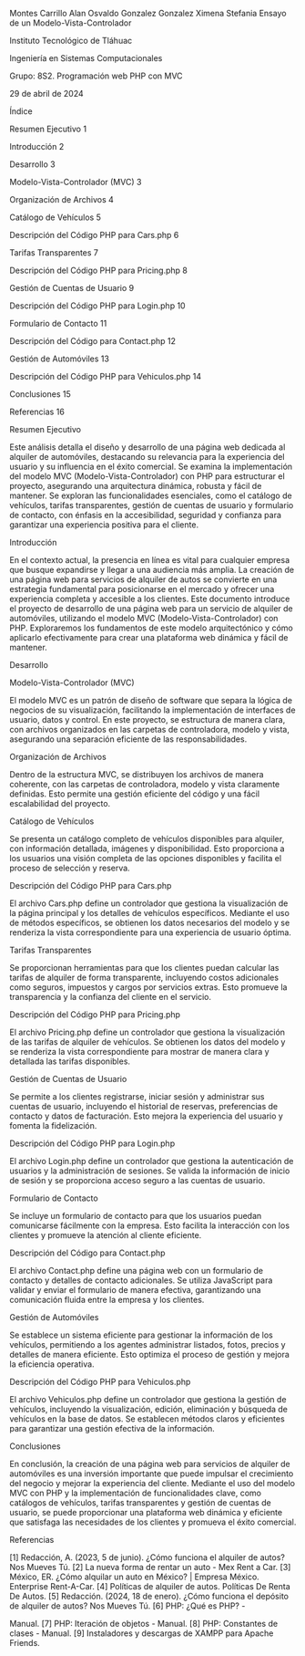 Montes Carrillo Alan Osvaldo
Gonzalez Gonzalez Ximena Stefania
Ensayo de un Modelo-Vista-Controlador

Instituto Tecnológico de Tláhuac

Ingeniería en Sistemas Computacionales

Grupo: 8S2. Programación web PHP con MVC

29 de abril de 2024

Índice

Resumen Ejecutivo 1

Introducción 2

Desarrollo 3

Modelo-Vista-Controlador (MVC) 3

Organización de Archivos 4

Catálogo de Vehículos 5

Descripción del Código PHP para Cars.php 6

Tarifas Transparentes 7

Descripción del Código PHP para Pricing.php 8

Gestión de Cuentas de Usuario 9

Descripción del Código PHP para Login.php 10

Formulario de Contacto 11

Descripción del Código para Contact.php 12

Gestión de Automóviles 13

Descripción del Código PHP para Vehiculos.php 14

Conclusiones 15

Referencias 16

Resumen Ejecutivo

Este análisis detalla el diseño y desarrollo de una página web dedicada al alquiler de automóviles, destacando su relevancia para la experiencia del usuario y su influencia en el éxito comercial. Se examina la implementación del modelo MVC (Modelo-Vista-Controlador) con PHP para estructurar el proyecto, asegurando una arquitectura dinámica, robusta y fácil de mantener. Se exploran las funcionalidades esenciales, como el catálogo de vehículos, tarifas transparentes, gestión de cuentas de usuario y formulario de contacto, con énfasis en la accesibilidad, seguridad y confianza para garantizar una experiencia positiva para el cliente.

Introducción

En el contexto actual, la presencia en línea es vital para cualquier empresa que busque expandirse y llegar a una audiencia más amplia. La creación de una página web para servicios de alquiler de autos se convierte en una estrategia fundamental para posicionarse en el mercado y ofrecer una experiencia completa y accesible a los clientes. Este documento introduce el proyecto de desarrollo de una página web para un servicio de alquiler de automóviles, utilizando el modelo MVC (Modelo-Vista-Controlador) con PHP. Exploraremos los fundamentos de este modelo arquitectónico y cómo aplicarlo efectivamente para crear una plataforma web dinámica y fácil de mantener.

Desarrollo

Modelo-Vista-Controlador (MVC)

El modelo MVC es un patrón de diseño de software que separa la lógica de negocios de su visualización, facilitando la implementación de interfaces de usuario, datos y control. En este proyecto, se estructura de manera clara, con archivos organizados en las carpetas de controladora, modelo y vista, asegurando una separación eficiente de las responsabilidades.

Organización de Archivos

Dentro de la estructura MVC, se distribuyen los archivos de manera coherente, con las carpetas de controladora, modelo y vista claramente definidas. Esto permite una gestión eficiente del código y una fácil escalabilidad del proyecto.

Catálogo de Vehículos

Se presenta un catálogo completo de vehículos disponibles para alquiler, con información detallada, imágenes y disponibilidad. Esto proporciona a los usuarios una visión completa de las opciones disponibles y facilita el proceso de selección y reserva.

Descripción del Código PHP para Cars.php

El archivo Cars.php define un controlador que gestiona la visualización de la página principal y los detalles de vehículos específicos. Mediante el uso de métodos específicos, se obtienen los datos necesarios del modelo y se renderiza la vista correspondiente para una experiencia de usuario óptima.

Tarifas Transparentes

Se proporcionan herramientas para que los clientes puedan calcular las tarifas de alquiler de forma transparente, incluyendo costos adicionales como seguros, impuestos y cargos por servicios extras. Esto promueve la transparencia y la confianza del cliente en el servicio.

Descripción del Código PHP para Pricing.php

El archivo Pricing.php define un controlador que gestiona la visualización de las tarifas de alquiler de vehículos. Se obtienen los datos del modelo y se renderiza la vista correspondiente para mostrar de manera clara y detallada las tarifas disponibles.

Gestión de Cuentas de Usuario

Se permite a los clientes registrarse, iniciar sesión y administrar sus cuentas de usuario, incluyendo el historial de reservas, preferencias de contacto y datos de facturación. Esto mejora la experiencia del usuario y fomenta la fidelización.

Descripción del Código PHP para Login.php

El archivo Login.php define un controlador que gestiona la autenticación de usuarios y la administración de sesiones. Se valida la información de inicio de sesión y se proporciona acceso seguro a las cuentas de usuario.

Formulario de Contacto

Se incluye un formulario de contacto para que los usuarios puedan comunicarse fácilmente con la empresa. Esto facilita la interacción con los clientes y promueve la atención al cliente eficiente.

Descripción del Código para Contact.php

El archivo Contact.php define una página web con un formulario de contacto y detalles de contacto adicionales. Se utiliza JavaScript para validar y enviar el formulario de manera efectiva, garantizando una comunicación fluida entre la empresa y los clientes.

Gestión de Automóviles

Se establece un sistema eficiente para gestionar la información de los vehículos, permitiendo a los agentes administrar listados, fotos, precios y detalles de manera eficiente. Esto optimiza el proceso de gestión y mejora la eficiencia operativa.

Descripción del Código PHP para Vehiculos.php

El archivo Vehiculos.php define un controlador que gestiona la gestión de vehículos, incluyendo la visualización, edición, eliminación y búsqueda de vehículos en la base de datos. Se establecen métodos claros y eficientes para garantizar una gestión efectiva de la información.

Conclusiones

En conclusión, la creación de una página web para servicios de alquiler de automóviles es una inversión importante que puede impulsar el crecimiento del negocio y mejorar la experiencia del cliente. Mediante el uso del modelo MVC con PHP y la implementación de funcionalidades clave, como catálogos de vehículos, tarifas transparentes y gestión de cuentas de usuario, se puede proporcionar una plataforma web dinámica y eficiente que satisfaga las necesidades de los clientes y promueva el éxito comercial.

Referencias

[1] Redacción, A. (2023, 5 de junio). ¿Cómo funciona el alquiler de autos? Nos Mueves Tú.
[2] La nueva forma de rentar un auto - Mex Rent a Car.
[3] México, ER. ¿Cómo alquilar un auto en México? | Empresa México. Enterprise Rent-A-Car.
[4] Políticas de alquiler de autos. Políticas De Renta De Autos.
[5] Redacción. (2024, 18 de enero). ¿Cómo funciona el depósito de alquiler de autos? Nos Mueves Tú.
[6] PHP: ¿Qué es PHP? -

 Manual.
[7] PHP: Iteración de objetos - Manual.
[8] PHP: Constantes de clases - Manual.
[9] Instaladores y descargas de XAMPP para Apache Friends.
